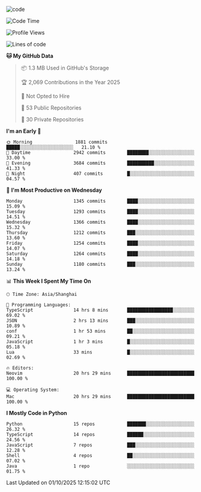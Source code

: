 
<!--
**liuyaanng/liuyaanng** is a ✨ _special_ ✨ repository because its `README.md` (this file) appears on your GitHub profile.

Here are some ideas to get you started:

- 🔭 I’m currently working on ...
- 🌱 I’m currently learning ...
- 👯 I’m looking to collaborate on ...
- 🤔 I’m looking for help with ...
- 💬 Ask me about ...
- 📫 How to reach me: ...
- 😄 Pronouns: ...
- ⚡ Fun fact: ...
-->


![code](https://cdn.jsdelivr.net/gh/liuyaanng/liuyaanng@1.0/code.gif) 

<!--START_SECTION:waka-->
![Code Time](http://img.shields.io/badge/Code%20Time-1%2C987%20hrs%2041%20mins-blue)

![Profile Views](http://img.shields.io/badge/Profile%20Views-0-blue)

![Lines of code](https://img.shields.io/badge/From%20Hello%20World%20I%27ve%20Written-28.8%20million%20lines%20of%20code-blue)

**🐱 My GitHub Data** 

> 📦 1.3 MB Used in GitHub's Storage 
 > 
> 🏆 2,069 Contributions in the Year 2025
 > 
> 🚫 Not Opted to Hire
 > 
> 📜 53 Public Repositories 
 > 
> 🔑 30 Private Repositories 
 > 
**I'm an Early 🐤** 

```text
🌞 Morning                1881 commits        █████░░░░░░░░░░░░░░░░░░░░   21.10 % 
🌆 Daytime                2942 commits        ████████░░░░░░░░░░░░░░░░░   33.00 % 
🌃 Evening                3684 commits        ██████████░░░░░░░░░░░░░░░   41.33 % 
🌙 Night                  407 commits         █░░░░░░░░░░░░░░░░░░░░░░░░   04.57 % 
```
📅 **I'm Most Productive on Wednesday** 

```text
Monday                   1345 commits        ████░░░░░░░░░░░░░░░░░░░░░   15.09 % 
Tuesday                  1293 commits        ████░░░░░░░░░░░░░░░░░░░░░   14.51 % 
Wednesday                1366 commits        ████░░░░░░░░░░░░░░░░░░░░░   15.32 % 
Thursday                 1212 commits        ███░░░░░░░░░░░░░░░░░░░░░░   13.60 % 
Friday                   1254 commits        ████░░░░░░░░░░░░░░░░░░░░░   14.07 % 
Saturday                 1264 commits        ████░░░░░░░░░░░░░░░░░░░░░   14.18 % 
Sunday                   1180 commits        ███░░░░░░░░░░░░░░░░░░░░░░   13.24 % 
```


📊 **This Week I Spent My Time On** 

```text
🕑︎ Time Zone: Asia/Shanghai

💬 Programming Languages: 
TypeScript               14 hrs 8 mins       █████████████████░░░░░░░░   69.02 % 
JSON                     2 hrs 13 mins       ███░░░░░░░░░░░░░░░░░░░░░░   10.89 % 
conf                     1 hr 53 mins        ██░░░░░░░░░░░░░░░░░░░░░░░   09.21 % 
JavaScript               1 hr 3 mins         █░░░░░░░░░░░░░░░░░░░░░░░░   05.18 % 
Lua                      33 mins             █░░░░░░░░░░░░░░░░░░░░░░░░   02.69 % 

🔥 Editors: 
Neovim                   20 hrs 29 mins      █████████████████████████   100.00 % 

💻 Operating System: 
Mac                      20 hrs 29 mins      █████████████████████████   100.00 % 
```

**I Mostly Code in Python** 

```text
Python                   15 repos            ███████░░░░░░░░░░░░░░░░░░   26.32 % 
TypeScript               14 repos            ██████░░░░░░░░░░░░░░░░░░░   24.56 % 
JavaScript               7 repos             ███░░░░░░░░░░░░░░░░░░░░░░   12.28 % 
Shell                    4 repos             ██░░░░░░░░░░░░░░░░░░░░░░░   07.02 % 
Java                     1 repo              ░░░░░░░░░░░░░░░░░░░░░░░░░   01.75 % 
```




 Last Updated on 01/10/2025 12:15:02 UTC
<!--END_SECTION:waka-->
